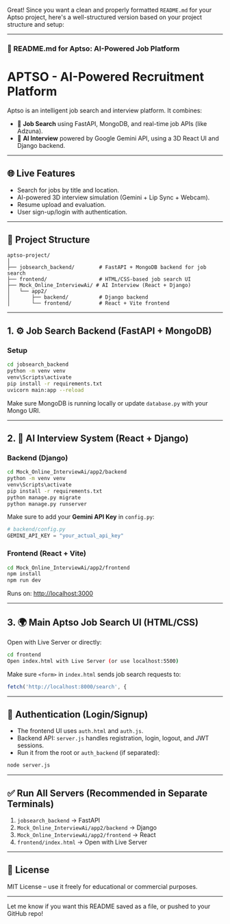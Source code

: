 Great! Since you want a clean and properly formatted `README.md` for your Aptso project, here's a well-structured version based on your project structure and setup:

---

### 📘 README.md for Aptso: AI-Powered Job Platform

# APTSO - AI-Powered Recruitment Platform

Aptso is an intelligent job search and interview platform. It combines:

* 🔎 **Job Search** using FastAPI, MongoDB, and real-time job APIs (like Adzuna).
* 🧠 **AI Interview** powered by Google Gemini API, using a 3D React UI and Django backend.

---

## 🌐 Live Features

* Search for jobs by title and location.
* AI-powered 3D interview simulation (Gemini + Lip Sync + Webcam).
* Resume upload and evaluation.
* User sign-up/login with authentication.

---

## 📁 Project Structure

```
aptso-project/
│
├── jobsearch_backend/        # FastAPI + MongoDB backend for job search
├── frontend/                 # HTML/CSS-based job search UI
├── Mock_Online_InterviewAi/ # AI Interview (React + Django)
│   └── app2/
│       ├── backend/          # Django backend
│       └── frontend/         # React + Vite frontend
```

---

## 1. ⚙ Job Search Backend (FastAPI + MongoDB)

### Setup

```bash
cd jobsearch_backend
python -m venv venv
venv\Scripts\activate
pip install -r requirements.txt
uvicorn main:app --reload
```

Make sure MongoDB is running locally or update `database.py` with your Mongo URI.

---

## 2. 🧠 AI Interview System (React + Django)

### Backend (Django)

```bash
cd Mock_Online_InterviewAi/app2/backend
python -m venv venv
venv\Scripts\activate
pip install -r requirements.txt
python manage.py migrate
python manage.py runserver
```

Make sure to add your **Gemini API Key** in `config.py`:

```python
# backend/config.py
GEMINI_API_KEY = "your_actual_api_key"
```

### Frontend (React + Vite)

```bash
cd Mock_Online_InterviewAi/app2/frontend
npm install
npm run dev
```

Runs on: [http://localhost:3000](http://localhost:3000)

---

## 3. 🌍 Main Aptso Job Search UI (HTML/CSS)

Open with Live Server or directly:

```bash
cd frontend
Open index.html with Live Server (or use localhost:5500)
```

Make sure `<form>` in `index.html` sends job search requests to:

```js
fetch('http://localhost:8000/search', {
```

---

## 🔑 Authentication (Login/Signup)

* The frontend UI uses `auth.html` and `auth.js`.
* Backend API: `server.js` handles registration, login, logout, and JWT sessions.
* Run it from the root or `auth_backend` (if separated):

```bash
node server.js
```

---

## ✅ Run All Servers (Recommended in Separate Terminals)

1. `jobsearch_backend` → FastAPI
2. `Mock_Online_InterviewAi/app2/backend` → Django
3. `Mock_Online_InterviewAi/app2/frontend` → React
4. `frontend/index.html` → Open with Live Server

---

## 📄 License

MIT License – use it freely for educational or commercial purposes.

---

Let me know if you want this README saved as a file, or pushed to your GitHub repo!
